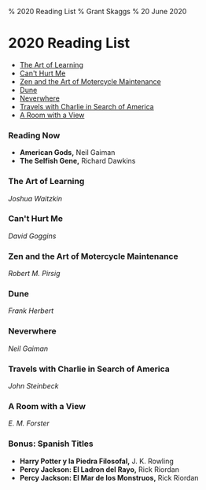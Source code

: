 % 2020 Reading List
% Grant Skaggs 
% 20 June 2020

# 2020 Reading List


* [The Art of Learning](#the-art-of-learning)
* [Can't Hurt Me](#cant-hurt-me)
* [Zen and the Art of Motercycle Maintenance](#zen-and-the-art-of-motercycle-maintenance)
* [Dune](#dune)
* [Neverwhere](#neverwhere)
* [Travels with Charlie in Search of America](#travels-with-charlie-in-search-of-america)
* [A Room with a View](#a-room-with-a-view)


### Reading Now
* **American Gods,** Neil Gaiman
* **The Selfish Gene,** Richard Dawkins 

### The Art of Learning
*Joshua Waitzkin*

### Can't Hurt Me
*David Goggins*

### Zen and the Art of Motercycle Maintenance
*Robert M. Pirsig*

### Dune
*Frank Herbert*

### Neverwhere
*Neil Gaiman*

### Travels with Charlie in Search of America
*John Steinbeck*

### A Room with a View
*E. M. Forster*



### Bonus: Spanish Titles
* **Harry Potter y la Piedra Filosofal,** J. K. Rowling
* **Percy Jackson: El Ladron del Rayo,** Rick Riordan
* **Percy Jackson: El Mar de los Monstruos,** Rick Riordan

